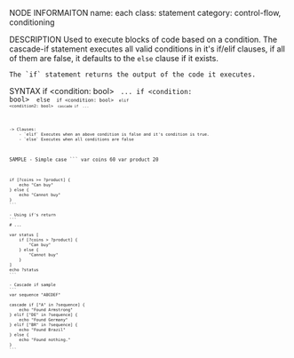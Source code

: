 NODE INFORMAITON
    name: each
    class: statement
    category: control-flow, conditioning

DESCRIPTION
    Used to execute blocks of code based on a condition.
    The cascade-if statement executes all valid conditions in it's if/elif clauses,
    if all of them are false, it defaults to the `else` clause if it exists.

    The `if` statement returns the output of the code it executes.

SYNTAX
    if <condition: bool> <code> ...
    if <condition: bool> <code> else <code>
    if <condition: bool> <code> elif <condition2: bool> <code>
    cascade if <condition> ...

    -> Clauses:
        - `elif` Executes when an above condition is false and it's condition is true.
        - `else` Executes when all conditions are false

     
SAMPLE
    - Simple case
    ```
    var coins 60
    var product 20

    if [?coins >= ?product] {
        echo "Can buy"
    } else {
        echo "Cannot buy"
    }
    ```

    - Using if's return
    ```
    # ...

    var status [
        if [?coins > ?product] {
            "Can buy"
        } else {
            "Cannot buy"
        }
    ]
    echo ?status
    ```

    - Cascade if sample
    ```
    var sequence "ABCDEF"

    cascade if ["A" in ?sequence] {
        echo "Found Armstrong"
    } elif ["DE" in ?sequence] {
        echo "Found Germany"
    } elif ["BR" in ?sequence] {
        echo "Found Brazil"
    } else {
        echo "Found nothing."
    }
    ```